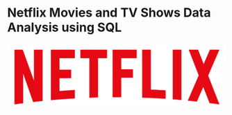 # Netflix Movies and TV Shows Data Analysis using SQL

![Netflix Logo](https://github.com/Gowtham-ajai/Netflix_SQL_Project/blob/main/logo%20(1).png)
